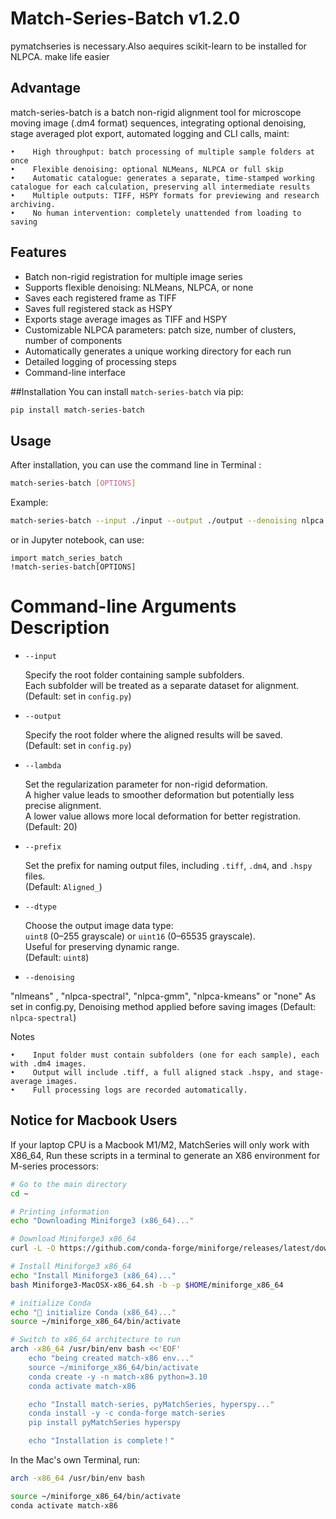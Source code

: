 # Match-Series-Batch v1.2.0

pymatchseries is necessary.Also aequires scikit-learn to be installed for NLPCA.
make life easier

## Advantage
match-series-batch is a batch non-rigid alignment tool for microscope moving image (.dm4 format) sequences, integrating optional denoising, stage averaged plot export, automated logging and CLI calls, maint:

    •    High throughput: batch processing of multiple sample folders at once
    •    Flexible denoising: optional NLMeans, NLPCA or full skip
    •    Automatic catalogue: generates a separate, time-stamped working catalogue for each calculation, preserving all intermediate results
    •    Multiple outputs: TIFF, HSPY formats for previewing and research archiving.
    •    No human intervention: completely unattended from loading to saving

## Features
- Batch non-rigid registration for multiple image series
- Supports flexible denoising: NLMeans, NLPCA, or none
- Saves each registered frame as TIFF
- Saves full registered stack as HSPY
- Exports stage average images as TIFF and HSPY
- Customizable NLPCA parameters: patch size, number of clusters, number of components
- Automatically generates a unique working directory for each run
- Detailed logging of processing steps
- Command-line interface

##Installation
You can install `match-series-batch` via pip:
```bash
pip install match-series-batch
```

## Usage
After installation, you can use the command line in Terminal :
``` bash
match-series-batch [OPTIONS]
```

Example:
```bash
match-series-batch --input ./input --output ./output --denoising nlpca --nlpca_patch_size 7 --nlpca_n_clusters 10 --nlpca_n_components 8
```

or in Jupyter notebook, can use:
```
import match_series_batch
!match-series-batch[OPTIONS]
```
# Command-line Arguments Description

- `--input`
  
  Specify the root folder containing sample subfolders.  
  Each subfolder will be treated as a separate dataset for alignment.  
  (Default: set in `config.py`)

- `--output`
  
  Specify the root folder where the aligned results will be saved.  
  (Default: set in `config.py`)

- `--lambda`
  
  Set the regularization parameter for non-rigid deformation.  
  A higher value leads to smoother deformation but potentially less precise alignment.  
  A lower value allows more local deformation for better registration.  
  (Default: 20)

- `--prefix`
  
  Set the prefix for naming output files, including `.tiff`, `.dm4`, and `.hspy` files.  
  (Default: `Aligned_`)

- `--dtype`
  
  Choose the output image data type:  
  `uint8` (0–255 grayscale) or `uint16` (0–65535 grayscale).  
  Useful for preserving dynamic range.  
  (Default: `uint8`)

- `--denoising`
  
 "nlmeans" , "nlpca-spectral", "nlpca-gmm", "nlpca-kmeans" or "none"
 As set in config.py, Denoising method applied before saving images
  (Default: `nlpca-spectral`)


Notes

    •    Input folder must contain subfolders (one for each sample), each with .dm4 images.
    •    Output will include .tiff, a full aligned stack .hspy, and stage-average images.
    •    Full processing logs are recorded automatically.


## Notice for Macbook Users
If your laptop CPU is a Macbook M1/M2, MatchSeries will only work with X86_64,
Run these scripts in a terminal to generate an X86 environment for M-series processors:
```bash
# Go to the main directory
cd ~

# Printing information
echo "Downloading Miniforge3 (x86_64)..."

# Download Miniforge3 x86_64
curl -L -O https://github.com/conda-forge/miniforge/releases/latest/download/Miniforge3-MacOSX-x86_64.sh

# Install Miniforge3 x86_64
echo "Install Miniforge3 (x86_64)..."
bash Miniforge3-MacOSX-x86_64.sh -b -p $HOME/miniforge_x86_64

# initialize Conda
echo "🔧 initialize Conda (x86_64)..."
source ~/miniforge_x86_64/bin/activate

# Switch to x86_64 architecture to run
arch -x86_64 /usr/bin/env bash <<'EOF'
    echo "being created match-x86 env..."
    source ~/miniforge_x86_64/bin/activate
    conda create -y -n match-x86 python=3.10
    conda activate match-x86

    echo "Install match-series, pyMatchSeries, hyperspy..."
    conda install -y -c conda-forge match-series
    pip install pyMatchSeries hyperspy

    echo "Installation is complete！"
```

In the Mac's own Terminal, run:
```bash
arch -x86_64 /usr/bin/env bash

source ~/miniforge_x86_64/bin/activate
conda activate match-x86
```


